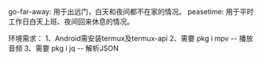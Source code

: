 go-far-away: 用于出远门，白天和夜间都不在家的情况。
peasetime: 用于平时工作日白天上班、夜间回来休息的情况。

环境需求：
1、Android需安装termux及termux-api
2、需要 pkg i mpv -- 播放音频
3、需要 pkg i jq -- 解析JSON

